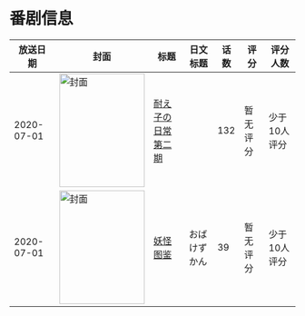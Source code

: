 # 番剧信息

|放送日期|封面|标题|日文标题|话数|评分|评分人数|
|---|---|---|---|---|---|---|
|2020-07-01|<img src="https://lain.bgm.tv/pic/cover/c/10/98/316108_67d3G.jpg" alt="封面" style="width:150px;height:200px;object-fit:cover;">|[耐え子の日常 第二期](https://bangumi.tv/subject/316108)||132|暂无评分|少于10人评分|
|2020-07-01|<img src="https://lain.bgm.tv/pic/cover/c/29/8a/301477_ZgE8J.jpg" alt="封面" style="width:150px;height:200px;object-fit:cover;">|[妖怪图鉴](https://bangumi.tv/subject/301477)|おばけずかん|39|暂无评分|少于10人评分|
